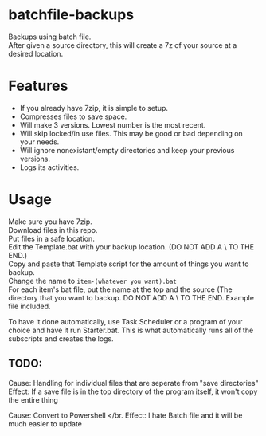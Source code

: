# batchfile-backups </br>
Backups using batch file. </br>
After given a source directory, this will create a 7z of your source at a desired location.</br>

# Features </br>
- If you already have 7zip, it is simple to setup.
- Compresses files to save space.
- Will make 3 versions. Lowest number is the most recent.
- Will skip locked/in use files. This may be good or bad depending on your needs.
- Will ignore nonexistant/empty directories and keep your previous versions.
- Logs its activities.

# Usage </br>
Make sure you have 7zip. </br>
Download files in this repo. </br>
Put files in a safe location. </br>
Edit the Template.bat with your backup location. (DO NOT ADD A \ TO THE END.) </br>
Copy and paste that Template script for the amount of things you want to backup. </br>
Change the name to `item-(whatever you want).bat` </br>
For each item's bat file, put the name at the top and the source (The directory that you want to backup. DO NOT ADD A \ TO THE END. Example file included. </br>

To have it done automatically, use Task Scheduler or a program of your choice and have it run Starter.bat. This is what automatically runs all of the subscripts and creates the logs. </br>

## TODO:
Cause: Handling for individual files that are seperate from "save directories" </br>
Effect: If a save file is in the top directory of the program itself, it won't copy the entire thing </br>

Cause: Convert to Powershell </br.
Effect: I hate Batch file and it will be much easier to update </br>
